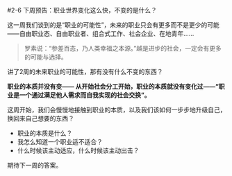#2-6 下周预告：职业世界变化这么快，不变的是什么？

这一周我们谈到的是“职业的可能性”，未来的职业只会有更多而不是更少的可能——自由职业态、自由职业者、组合式工作、社会企业、在地青年……

>罗素说：“参差百态，乃人类幸福之本源。”越是进步的社会，一定会有更多的可能与选择。

讲了2周的未来职业的可能性，那有没有什么不变的东西？

**职业的本质并没有变—— 从开始社会分工开始，职业的本质就没有变化过——“职业是一个通过满足他人需求而自我实现的社会交换”。**

这周开始，我们会慢慢地接触到职业的本质，以及我们该如何一步步地升级自己，换回来自己想要的东西？ 
- 职业的本质是什么？
- 我怎么知道一个职业适不适合？
- 什么时候该主动适应，什么时候该主动出击？

期待下一周的答案。